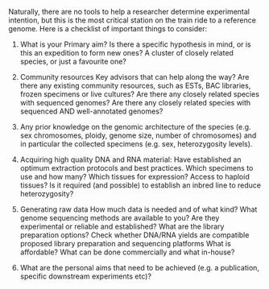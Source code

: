Naturally, there are no tools to help a researcher determine experimental intention, but this is the most critical station on the train ride to a reference genome. Here is a checklist of important things to consider:

1. What is your Primary aim?
Is there a specific hypothesis in mind, or is this an expedition to form new ones?
A cluster of closely related species, or just a favourite one?

2. Community resources
Key advisors that can help along the way?
Are there any existing community resources, such as ESTs, BAC libraries, frozen specimens or live cultures?
Are there any closely related species with sequenced genomes? 
Are there any closely related species with sequenced AND well-annotated genomes?




3. Any prior knowledge on the genomic architecture of the species (e.g. sex chromosomes, ploidy, genome size, number of chromosomes) and in particular the collected specimens (e.g. sex, heterozygosity levels). 

4. Acquiring high quality DNA and RNA material:
  Have established an optimum extraction protocols and best practices. Which specimens to use and how many?
  Which tissues for expression?
  Access to haploid tissues?
  Is it required (and possible) to establish an inbred line to reduce heterozygosity?

5. Generating raw data
  How much data is needed and of what kind?
  What genome sequencing methods are available to you? Are they experimental or reliable and established? 
  What are the library preparation options?
  Check whether DNA/RNA yields are compatible proposed library preparation and sequencing platforms
  What is affordable?
  What can be done commercially and what in-house?

6. What are the personal aims that need to be achieved (e.g. a publication, specific downstream experiments etc)?
